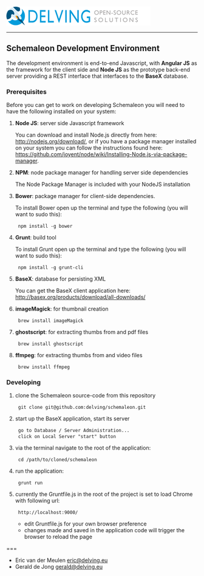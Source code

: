 ![delving logo](DelvingLogo.png?raw=true)

----

## Schemaleon Development Environment

The development environment is end-to-end Javascript, with **Angular JS** as the framework for the client side and **Node JS** as the prototype back-end server providing a REST interface that interfaces to the **BaseX** database.

### Prerequisites

Before you can get to work on developing Schemaleon you will need to have the following installed on your system:

1. **Node JS**: server side Javascript framework

    You can download and install Node.js directly from here: <http://nodejs.org/download/>, or if you have a package manager installed on your system you can follow the instructions found here: <https://github.com/joyent/node/wiki/Installing-Node.js-via-package-manager>.

1. **NPM**: node package manager for handling server side dependencies

    The Node Package Manager is included with your NodeJS installation

1. **Bower**: package manager for client-side dependencies.

    To install Bower open up the terminal and type the following (you will want to sudo this):

        npm install -g bower

1. **Grunt**: build tool

    To install Grunt open up the terminal and type the following (you will want to sudo this):

        npm install -g grunt-cli

1. **BaseX**: database for persisting XML

    You can get the BaseX client application here: <http://basex.org/products/download/all-downloads/>
    
1. **imageMagick**: for thumbnail creation

		brew install imageMagick
	
1. **ghostscript**: for extracting thumbs from and pdf files

		brew install ghostscript
	
1. **ffmpeg**: for extracting thumbs from and video files

		brew install ffmpeg
  
    

### Developing
	
1. clone the Schemaleon source-code from this repository

        git clone git@github.com:delving/schemaleon.git

1. start up the BaseX application, start its server

        go to Database / Server Administration...
        click on Local Server "start" button

1. via the terminal navigate to the root of the application:

        cd /path/to/cloned/schemaleon

1. run the application:

        grunt run

1. currently the Gruntfile.js in the root of the project is set to load Chrome with following url:

        http://localhost:9000/
        
    * edit Gruntfile.js for your own browser preference
    * changes made and saved in the application code will trigger the browser to reload the page

===

* Eric van der Meulen <eric@delving.eu>
* Gerald de Jong <gerald@delving.eu>

	


		
		
	
